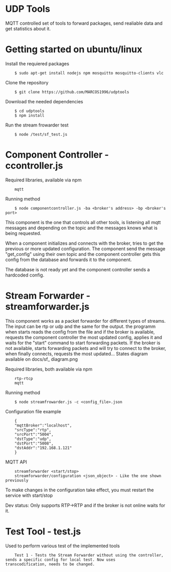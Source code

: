 # UDP Tools
MQTT controlled set of tools to forward packages, send realiable data and get statistics about it.

# Getting started on ubuntu/linux

Install the requiered packages

        $ sudo apt-get install nodejs npm mosquitto mosquitto-clients vlc

Clone the repository

        $ git clone https://github.com/MARCOS1996/udptools
        
Download the needed dependencies

        $ cd udptools
        $ npm install

Run the stream frowarder test

        $ node /test/sf_test.js
        
# Component Controller - ccontroller.js

Required libraries, available via npm

        mqtt
        
Running method

        $ node componentcontroller.js -ba <broker's address> -bp <broker's port>

This component is the one that controls all other tools, is listening all mqtt messages and depending on the topic and the messages knows what is being requested.

When a component initializes and connects with the broker, tries to get the previous or more updated configuration. The component send the message "get_config" using their own topic and the component controller gets this config from the database and forwards it to the component.

The database is not ready yet and the component controller sends a hardcoded config.

# Stream Forwarder - streamforwarder.js

This component works as a packet forwarder for different types of streams. The input can be rtp or udp and the same for the output. the programm when starts reads the config from the file and if the broker is available, requests the component controller the most updated config, applies it and waits for the "start" command to start forwarding packets. If the broker is not available, starts forwarding packets and will try to connect to the broker, when finally connects, requests the most updated... States diagram available on docs/sf_ diagram.png

Required libraries, both available via npm

        rtp-rtcp
        mqtt
        
Running method

        $ node streamfrowarder.js -c <config_file>.json
        
Configuration file example

        {
        "mqttBroker":"localhost",
        "srcType":"rtp",
        "srcPort":"5004",
        "dstType":"udp",
        "dstPort":"5008",
        "dstAddr":"192.168.1.121"
        }
        
MQTT API

        streamforwarder <start/stop>
        streamforwarder/configuration <json_object> - Like the one shown previously
        
To make changes in the configuration take effect, you must restart the service with start/stop

Dev status: Only supports RTP->RTP and if the broker is not online waits for it.

# Test Tool - test.js

Used to perform various test of the implemented tools

        Test 1 - Tests the Stream Forwarder without using the controller, sends a specific config for local test. Now uses              transcodification, needs to be changed.
